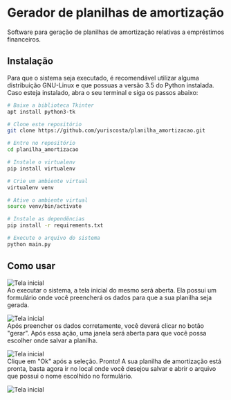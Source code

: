 # Gerador de planilhas de amortização
Software para geração de planilhas de amortização relativas a empréstimos financeiros.

## Instalação
Para que o sistema seja executado, é recomendável utilizar alguma distribuição GNU-Linux e que possuas a versão 3.5 do Python instalada. Caso esteja instalado, abra o seu terminal e siga os passos abaixo:
```bash
# Baixe a biblioteca Tkinter
apt install python3-tk

# Clone este repositório
git clone https://github.com/yuriscosta/planilha_amortizacao.git

# Entre no repositório
cd planilha_amortizacao

# Instale o virtualenv
pip install virtualenv

# Crie um ambiente virtual
virtualenv venv

# Ative o ambiente virtual
source venv/bin/activate

# Instale as dependências
pip install -r requirements.txt

# Execute o arquivo do sistema
python main.py
```

## Como usar
![Tela inicial](http://i.imgur.com/TlvXTfE.png) <br>
Ao executar o sistema, a tela inicial do mesmo será aberta. Ela possui um formulário onde você preencherá os dados para que a sua planilha seja gerada.

![Tela inicial](http://i.imgur.com/NsTONHJ.png) <br>
Após preencher os dados corretamente, você deverá clicar no botão "gerar". Após essa ação, uma janela será aberta para que você possa escolher onde salvar a planilha.

![Tela inicial](http://i.imgur.com/gvnW8df.png) <br>
Clique em "Ok" após a seleção. Pronto! A sua planilha de amortização está pronta, basta agora ir no local onde você desejou salvar e abrir o arquivo que possui o nome escolhido no formulário.

![Tela inicial](http://i.imgur.com/vD9Zu47.png)
